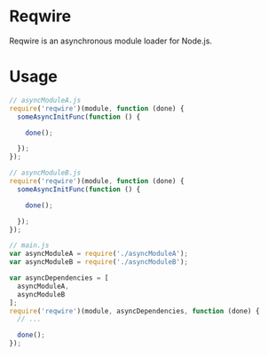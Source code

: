 Reqwire
=======

Reqwire is an asynchronous module loader for Node.js.

Usage
=====

```javascript
// asyncModuleA.js
require('reqwire')(module, function (done) {
  someAsyncInitFunc(function () {

    done();

  });
});

// asyncModuleB.js
require('reqwire')(module, function (done) {
  someAsyncInitFunc(function () {

    done();

  });
});

// main.js
var asyncModuleA = require('./asyncModuleA');
var asyncModuleB = require('./asyncModuleB');

var asyncDependencies = [
  asyncModuleA,
  asyncModuleB
];
require('reqwire')(module, asyncDependencies, function (done) {
  // ...

  done();
});
```
